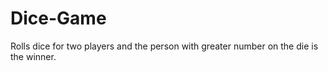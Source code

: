 # Dice-Game
Rolls dice for two players and the person with greater number on the die is the winner.
